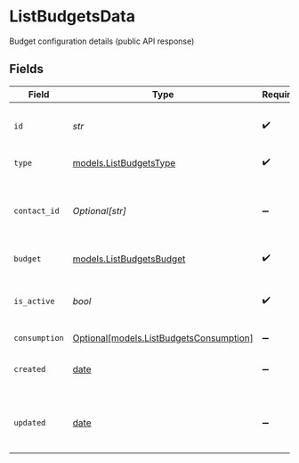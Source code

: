 # ListBudgetsData

Budget configuration details (public API response)


## Fields

| Field                                                                          | Type                                                                           | Required                                                                       | Description                                                                    | Example                                                                        |
| ------------------------------------------------------------------------------ | ------------------------------------------------------------------------------ | ------------------------------------------------------------------------------ | ------------------------------------------------------------------------------ | ------------------------------------------------------------------------------ |
| `id`                                                                           | *str*                                                                          | :heavy_check_mark:                                                             | Unique ULID for the budget configuration                                       | 01ARZ3NDEKTSV4RRFFQ69G5FAV                                                     |
| `type`                                                                         | [models.ListBudgetsType](../models/listbudgetstype.md)                         | :heavy_check_mark:                                                             | Budget entity type                                                             | contact                                                                        |
| `contact_id`                                                                   | *Optional[str]*                                                                | :heavy_minus_sign:                                                             | Contact external identifier (present when type is "contact")                   | user_123                                                                       |
| `budget`                                                                       | [models.ListBudgetsBudget](../models/listbudgetsbudget.md)                     | :heavy_check_mark:                                                             | Budget configuration                                                           |                                                                                |
| `is_active`                                                                    | *bool*                                                                         | :heavy_check_mark:                                                             | Whether this budget configuration is currently active                          | true                                                                           |
| `consumption`                                                                  | [Optional[models.ListBudgetsConsumption]](../models/listbudgetsconsumption.md) | :heavy_minus_sign:                                                             | N/A                                                                            |                                                                                |
| `created`                                                                      | [date](https://docs.python.org/3/library/datetime.html#date-objects)           | :heavy_minus_sign:                                                             | The date and time the resource was created                                     |                                                                                |
| `updated`                                                                      | [date](https://docs.python.org/3/library/datetime.html#date-objects)           | :heavy_minus_sign:                                                             | The date and time the resource was last updated                                |                                                                                |
